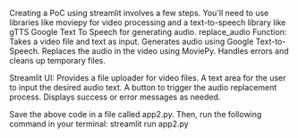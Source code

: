 Creating a PoC using streamlit involves a few steps. You'll need to use libraries like moviepy for video processing and a text-to-speech library like gTTS Google Text To Speech for generating audio.
replace_audio Function:
Takes a video file and text as input.
Generates audio using Google Text-to-Speech.
Replaces the audio in the video using MoviePy.
Handles errors and cleans up temporary files.

Streamlit UI:
Provides a file uploader for video files.
A text area for the user to input the desired audio text.
A button to trigger the audio replacement process.
Displays success or error messages as needed.

Save the above code in a file called app2.py. Then, run the following command in your terminal:
streamlit run app2.py
